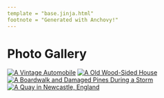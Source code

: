 ```yaml
---
template = "base.jinja.html"
footnote = "Generated with Anchovy!"
---
```


# Photo Gallery

<div class="gallery">
    <a href="static/images/home-sweet-home-cdk.webp"><img src="static/images/home-sweet-home-cdk.thumb.webp" alt="A Vintage Automobile"></a>
    <a href="static/images/nice-wheels-cdk.webp"><img src="static/images/nice-wheels-cdk.thumb.webp" alt="A Old Wood-Sided House"></a>
    <a href="static/images/stormy-cdk.webp"><img src="static/images/stormy-cdk.thumb.webp" alt="A Boardwalk and Damaged Pines During a Storm"></a>
    <a href="static/images/quayside-newcastle.webp"><img src="static/images/quayside-newcastle.thumb.webp" alt="A Quay in Newcastle, England"></a>
</div>
